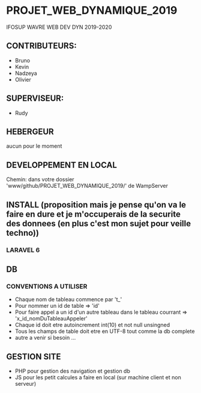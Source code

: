 # PROJET_WEB_DYNAMIQUE_2019
IFOSUP WAVRE WEB DEV DYN 2019-2020

## CONTRIBUTEURS:

* Bruno
* Kevin
* Nadzeya
* Olivier

## SUPERVISEUR:

* Rudy

## HEBERGEUR

aucun pour le moment
  
## DEVELOPPEMENT EN LOCAL

Chemin: dans votre dossier 'www/github/PROJET_WEB_DYNAMIQUE_2019/' de WampServer

## INSTALL (proposition mais je pense qu'on va le faire en dure et je m'occuperais de la securite des donnees (en plus c'est mon sujet pour veille techno))

### LARAVEL 6

## DB

### CONVENTIONS A UTILISER

* Chaque nom de tableau commence par 't_'
* Pour nommer un id de table => 'id'
* Pour faire appel a un id d'un autre tableau dans le tableau courrant => 'x_id_nomDuTableauAppeler'
* Chaque id doit etre autoincrement int(10) et not null unsingned
* Tous les champs de table doit etre en UTF-8 tout comme la db complete
* autre a venir si besoin ...

## GESTION SITE

* PHP pour gestion des navigation et gestion db
* JS pour les petit calcules a faire en local (sur machine client et non serveur)
